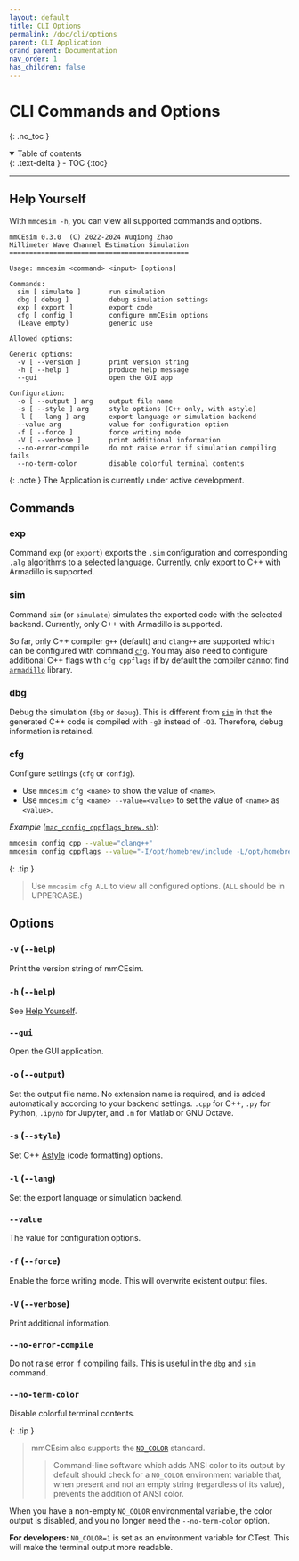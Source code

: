 ```yaml
---
layout: default
title: CLI Options
permalink: /doc/cli/options
parent: CLI Application
grand_parent: Documentation
nav_order: 1
has_children: false
---
```


# CLI Commands and Options
{: .no_toc }

<details open markdown="block">
  <summary>
    Table of contents
  </summary>
  {: .text-delta }
- TOC
{:toc}
</details>

***

## Help Yourself

With `mmcesim -h`, you can view all supported commands and options.
```
mmCEsim 0.3.0  (C) 2022-2024 Wuqiong Zhao
Millimeter Wave Channel Estimation Simulation
=============================================

Usage: mmcesim <command> <input> [options]

Commands:
  sim [ simulate ]       run simulation
  dbg [ debug ]          debug simulation settings
  exp [ export ]         export code
  cfg [ config ]         configure mmCEsim options
  (Leave empty)          generic use

Allowed options:

Generic options:
  -v [ --version ]       print version string
  -h [ --help ]          produce help message
  --gui                  open the GUI app

Configuration:
  -o [ --output ] arg    output file name
  -s [ --style ] arg     style options (C++ only, with astyle)
  -l [ --lang ] arg      export language or simulation backend
  --value arg            value for configuration option
  -f [ --force ]         force writing mode
  -V [ --verbose ]       print additional information
  --no-error-compile     do not raise error if simulation compiling fails
  --no-term-color        disable colorful terminal contents
```

{: .note }
The Application is currently under active development.

## Commands

### exp
Command `exp` (or `export`) exports the `.sim` configuration and corresponding
`.alg` algorithms to a selected language.
Currently, only export to C++ with Armadillo is supported.

### sim
Command `sim` (or `simulate`) simulates the exported code with the selected backend.
Currently, only C++ with Armadillo is supported.

So far, only C++ compiler `g++` (default) and `clang++` are supported
which can be configured with command [`cfg`](#cfg).
You may also need to configure additional C++ flags with `cfg cppflags`
if by default the compiler cannot find [`armadillo`](https://arma.sourceforge.net) library.

### dbg
Debug the simulation (`dbg` or `debug`).
This is different from [`sim`](#sim) in that the generated C++ code is compiled with `-g3` instead of `-O3`.
Therefore, debug information is retained.

### cfg
Configure settings (`cfg` or `config`).

- Use `mmcesim cfg <name>` to show the value of `<name>`.
- Use `mmcesim cfg <name> --value=<value>` to set the value of `<name>` as `<value>`.

*Example* ([`mac_config_cppflags_brew.sh`](https://github.com/mmcesim/mmcesim/blob/master/scripts/mac_config_cppflags_brew.sh)):
```sh
mmcesim config cpp --value="clang++"
mmcesim config cppflags --value="-I/opt/homebrew/include -L/opt/homebrew/lib"
```

{: .tip }
> Use `mmcesim cfg ALL` to view all configured options. (`ALL` should be in UPPERCASE.)


## Options

### `-v` (`--help`)
Print the version string of mmCEsim.

### `-h` (`--help`)
See [Help Yourself](#help-yourself).

### `--gui`
Open the GUI application.

### `-o` (`--output`)
Set the output file name. No extension name is required, and is added automatically according to your backend settings.
`.cpp` for C++, `.py` for Python, `.ipynb` for Jupyter, and `.m` for Matlab or GNU Octave.

### `-s` (`--style`)
Set C++ [Astyle](https://astyle.sourceforge.net/astyle.html) (code formatting) options.

### `-l` (`--lang`)
Set the export language or simulation backend.

### `--value`
The value for configuration options.

### `-f` (`--force`)
Enable the force writing mode.
This will overwrite existent output files.

### `-V` (`--verbose`)
Print additional information.

### `--no-error-compile`
Do not raise error if compiling fails.
This is useful in the [`dbg`](#dbg) and [`sim`](#sim) command.

### `--no-term-color`
Disable colorful terminal contents.

{: .tip }
> mmCEsim also supports the [`NO_COLOR`](https://no-color.org) standard.
> > Command-line software which adds ANSI color to its output by default should check for a `NO_COLOR` environment variable that,
> > when present and not an empty string (regardless of its value), prevents the addition of ANSI color.

When you have a non-empty `NO_COLOR` environmental variable,
the color output is disabled, and you no longer need the `--no-term-color` option.

**For developers:**
`NO_COLOR=1` is set as an environment variable for CTest.
This will make the terminal output more readable.

